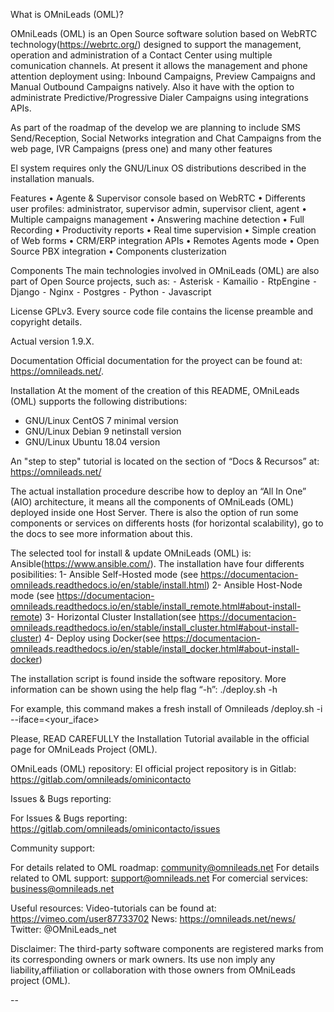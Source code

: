 What is OMniLeads (OML)?

OMniLeads (OML) is an Open Source software solution based on WebRTC technology(https://webrtc.org/) designed to support the management, operation and administration of a Contact Center using multiple comunication channels. At present it allows the management and phone attention deployment using: Inbound Campaigns, Preview Campaigns and Manual Outbound Campaigns natively. Also it have with the option to administrate Predictive/Progressive Dialer Campaigns using integrations APIs.

As part of the roadmap of the develop we are planning to include SMS Send/Reception, Social Networks integration and Chat Campaigns from the web page, IVR Campaigns (press one) and many other features

El system requires only the GNU/Linux OS distributions described in the installation manuals.

Features
    •    Agente & Supervisor console based on WebRTC
    •    Differents user profiles: administrator, supervisor admin, supervisor client, agent
    •    Multiple campaigns management
    •    Answering machine detection
    •    Full Recording
    •    Productivity reports
    •    Real time supervision
    •    Simple creation of Web forms
    •    CRM/ERP integration APIs
    •    Remotes Agents mode
    •    Open Source PBX integration
    •    Components clusterization

Components
The main technologies involved in OMniLeads (OML) are also part of Open Source projects, such as:
    ⁃    Asterisk
    ⁃    Kamailio
    ⁃    RtpEngine
    ⁃    Django
    ⁃    Nginx
    ⁃    Postgres
    ⁃    Python
    ⁃    Javascript

License
GPLv3. Every source code file contains the license preamble and copyright details.

Actual version
1.9.X.

Documentation
Official documentation for the proyect can be found at: https://omnileads.net/.


Installation
At the moment of the creation of this README, OMniLeads (OML) supports the following distributions:
- GNU/Linux CentOS 7 minimal version
- GNU/Linux Debian 9 netinstall version
- GNU/Linux Ubuntu 18.04 version

An "step to step" tutorial is located on the section of “Docs & Recursos” at: https://omnileads.net/

The actual installation procedure describe how to deploy an “All In One” (AIO) architecture, it means all the components of OMniLeads (OML) deployed inside one Host Server. There is also the option of run some components or services on differents hosts (for horizontal scalability), go to the docs to see more information about this.

The selected tool for install & update OMniLeads (OML) is: Ansible(https://www.ansible.com/). The installation have four differents posibilities:
1- Ansible Self-Hosted mode (see https://documentacion-omnileads.readthedocs.io/en/stable/install.html)
2- Ansible Host-Node mode (see https://documentacion-omnileads.readthedocs.io/en/stable/install_remote.html#about-install-remote)
3- Horizontal Cluster Installation(see https://documentacion-omnileads.readthedocs.io/en/stable/install_cluster.html#about-install-cluster)
4- Deploy using Docker(see https://documentacion-omnileads.readthedocs.io/en/stable/install_docker.html#about-install-docker)


The installation script is found inside the software repository. More information can be shown using the help flag “-h”:
./deploy.sh -h

For example, this command makes a fresh install of Omnileads
/deploy.sh -i --iface=<your_iface>

Please, READ CAREFULLY the Installation Tutorial available in the official page for OMniLeads Project (OML).


OMniLeads (OML) repository:
El official project repository is in Gitlab: https://gitlab.com/omnileads/ominicontacto


Issues & Bugs reporting:

For Issues & Bugs reporting: https://gitlab.com/omnileads/ominicontacto/issues


Community support:

For details related to OML roadmap:  community@omnileads.net
For details related to OML support: support@omnileads.net
For comercial services: business@omnileads.net

Useful resources:
Video-tutorials can be found at: https://vimeo.com/user87733702
News: https://omnileads.net/news/
Twitter: @OMniLeads_net

Disclaimer:
The third-party software components are registered marks from its corresponding owners or mark owners. Its use non imply any liability,affiliation or collaboration with those owners from OMniLeads project (OML).

--
